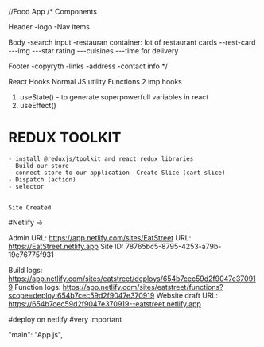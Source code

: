 //Food App
/*
Components

Header
-logo
-Nav items

Body
-search input
-restauran container: lot of restaurant cards
--rest-card
---img
---star rating
---cuisines
---time for delivery 

Footer
-copyryth
-links
-address
-contact info
*/

React Hooks
Normal JS utility Functions
2 imp hooks
1. useState() - to generate superpowerfull variables in react
2. useEffect()


<!-- Higher Order Components are the components that takes a component and returns a component 
Why to use
when to use
-->

<!-- Controlled and Uncontrolled Components 
ResCategory-controlled cmponent 

-->

# REDUX TOOLKIT
    - install @reduxjs/toolkit and react redux libraries
    - Build our store
    - connect store to our application- Create Slice (cart slice)
    - Dispatch (action)
    - selector


    Site Created



#Netlify ->

Admin URL: https://app.netlify.com/sites/EatStreet
URL:       https://EatStreet.netlify.app
Site ID:   78765bc5-8795-4253-a79b-19e76775f931

Build logs:        https://app.netlify.com/sites/eatstreet/deploys/654b7cec59d2f9047e370919
Function logs:     https://app.netlify.com/sites/eatstreet/functions?scope=deploy:654b7cec59d2f9047e370919
Website draft URL: https://654b7cec59d2f9047e370919--eatstreet.netlify.app



#deploy on netlify 
#very important


  "main": "App.js",


